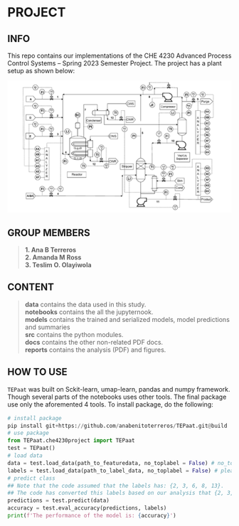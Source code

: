 # PROJECT
## INFO
This repo contains our implementations of the CHE 4230 Advanced Process Control Systems – Spring 2023 Semester Project. The project has a plant setup as shown below:

![Screenshot](./reports/flowdiagram.png)

##  GROUP MEMBERS 
>**1. Ana B Terreros**\
>**2. Amanda M Ross**\
>**3. Teslim O. Olayiwola**
## CONTENT
>**data** contains the data used in this study.\
>**notebooks** contains the all the jupyternook.\
>**models** contains the trained and serialized models, model predictions and summaries\
>**src** contains the python modules. \
>**docs** contains the other non-related PDF docs. \
>**reports** contains the analysis (PDF) and figures.
## HOW TO USE
``TEPaat`` was built on Sckit-learn, umap-learn, pandas and numpy framework. 
Though several parts of the notebooks uses other tools. The final package use only 
the aforemented 4 tools. To install package, do the following:
```python
# install package
pip install git+https://github.com/anabenitoterreros/TEPaat.git@build
# use package
from TEPaat.che4230project import TEPaat
test = TEPaat()
# load data
data = test.load_data(path_to_featuredata, no_toplabel = False) # no_toplabel = False means there is a column name
labels = test.load_data(path_to_label_data, no_toplabel = False) # please ensure that excelsheet has a column name 'label'
# predict class 
## Note that the code assumed that the labels has: {2, 3, 6, 8, 13}.
## The code has converted this labels based on our analysis that {2, 3, 6, 8, 13} is equal to {1, 3, 4, 0, 2}
predictions = test.predict(data)
accuracy = test.eval_accuracy(predictions, labels)
print(f'The performance of the model is: {accuracy}')
```
